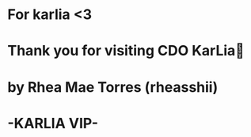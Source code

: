 # For karlia <3
# Thank you for visiting CDO KarLia🧡
# by Rhea Mae Torres (rheasshii)
# -KARLIA VIP-
